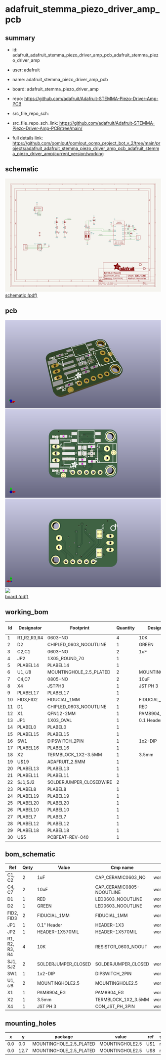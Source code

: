 # adafruit_stemma_piezo_driver_amp_pcb
 
## summary 
* id: adafruit_adafruit_stemma_piezo_driver_amp_pcb_adafruit_stemma_piezo_driver_amp
* user: adafruit
* name: adafruit_stemma_piezo_driver_amp_pcb
* board: adafruit_stemma_piezo_driver_amp
* repo: https://github.com/adafruit/Adafruit-STEMMA-Piezo-Driver-Amp-PCB



* src_file_repo_sch: 
* src_file_repo_sch_link: https://github.com/adafruit/Adafruit-STEMMA-Piezo-Driver-Amp-PCB/tree/main/
* full details link: https://github.com/oomlout/oomlout_oomp_project_bot_v_2/tree/main/projects/adafruit_adafruit_stemma_piezo_driver_amp_pcb_adafruit_stemma_piezo_driver_amp/current_version/working  

## schematic  
![](working_schematic_600.png)  
[schematic (pdf)](working_schematic.pdf) 






















## pcb  
![](working_3d_600.png) 
![](working_3d_front_600.png)  
![](working_3d_back_600.png)  
![](working_600.png)  
[board (pdf)](working.pdf)  

## working_bom
| Id | Designator | Footprint | Quantity | Designation | Supplier and ref |  | None | 
| --- | --- | --- | --- | --- | --- | --- | --- | 
| 1 | R1,R2,R3,R4 | 0603-NO | 4 | 10K |  |  | [''] | 
| 2 | D2 | CHIPLED_0603_NOOUTLINE | 1 | GREEN |  |  | [''] | 
| 3 | C2,C1 | 0603-NO | 2 | 1uF |  |  | [''] | 
| 4 | JP2 | 1X05_ROUND_70 | 1 |  |  |  | [''] | 
| 5 | PLABEL14 | PLABEL14 | 1 |  |  |  | [''] | 
| 6 | U$1,U$8 | MOUNTINGHOLE_2.5_PLATED | 2 | MOUNTINGHOLE2.5 |  |  | [''] | 
| 7 | C4,C7 | 0805-NO | 2 | 10uF |  |  | [''] | 
| 8 | X4 | JSTPH3 | 1 | JST PH 3 |  |  | [''] | 
| 9 | PLABEL17 | PLABEL17 | 1 |  |  |  | [''] | 
| 10 | FID3,FID2 | FIDUCIAL_1MM | 2 | FIDUCIAL_1MM |  |  | [''] | 
| 11 | D1 | CHIPLED_0603_NOOUTLINE | 1 | RED |  |  | [''] | 
| 12 | X1 | QFN12-2MM | 1 | PAM8904_EG |  |  | [''] | 
| 13 | JP1 | 1X03_OVAL | 1 | 0.1 Header" |  |  | [''] | 
| 14 | PLABEL0 | PLABEL0 | 1 |  |  |  | [''] | 
| 15 | PLABEL15 | PLABEL15 | 1 |  |  |  | [''] | 
| 16 | SW1 | DIPSWITCH_2PIN | 1 | 1x2-DIP |  |  | [''] | 
| 17 | PLABEL16 | PLABEL16 | 1 |  |  |  | [''] | 
| 18 | X2 | TERMBLOCK_1X2-3.5MM | 1 | 3.5mm |  |  | [''] | 
| 19 | U$19 | ADAFRUIT_2.5MM | 1 |  |  |  | [''] | 
| 20 | PLABEL13 | PLABEL13 | 1 |  |  |  | [''] | 
| 21 | PLABEL11 | PLABEL11 | 1 |  |  |  | [''] | 
| 22 | SJ1,SJ2 | SOLDERJUMPER_CLOSEDWIRE | 2 |  |  |  | [''] | 
| 23 | PLABEL8 | PLABEL8 | 1 |  |  |  | [''] | 
| 24 | PLABEL19 | PLABEL19 | 1 |  |  |  | [''] | 
| 25 | PLABEL20 | PLABEL20 | 1 |  |  |  | [''] | 
| 26 | PLABEL10 | PLABEL10 | 1 |  |  |  | [''] | 
| 27 | PLABEL7 | PLABEL7 | 1 |  |  |  | [''] | 
| 28 | PLABEL12 | PLABEL12 | 1 |  |  |  | [''] | 
| 29 | PLABEL18 | PLABEL18 | 1 |  |  |  | [''] | 
| 30 | U$5 | PCBFEAT-REV-040 | 1 |  |  |  | [''] | 


## bom_schematic
| Ref | Qnty | Value | Cmp name | Footprint | Description | Vendor | DNP | 
| --- | --- | --- | --- | --- | --- | --- | --- | 
| C1, C2 | 2 | 1uF | CAP_CERAMIC0603_NO | working:0603-NO |  |  |  | 
| C4, C7 | 2 | 10uF | CAP_CERAMIC0805-NOOUTLINE | working:0805-NO |  |  |  | 
| D1 | 1 | RED | LED0603_NOOUTLINE | working:CHIPLED_0603_NOOUTLINE |  |  |  | 
| D2 | 1 | GREEN | LED0603_NOOUTLINE | working:CHIPLED_0603_NOOUTLINE |  |  |  | 
| FID2, FID3 | 2 | FIDUCIAL_1MM | FIDUCIAL_1MM | working:FIDUCIAL_1MM |  |  |  | 
| JP1 | 1 | 0.1" Header | HEADER-1X3 | working:1X03_OVAL |  |  |  | 
| JP2 | 1 | HEADER-1X570MIL | HEADER-1X570MIL | working:1X05_ROUND_70 |  |  |  | 
| R1, R2, R3, R4 | 4 | 10K | RESISTOR_0603_NOOUT | working:0603-NO |  |  |  | 
| SJ1, SJ2 | 2 | SOLDERJUMPER_CLOSED | SOLDERJUMPER_CLOSED | working:SOLDERJUMPER_CLOSEDWIRE |  |  |  | 
| SW1 | 1 | 1x2-DIP | DIPSWITCH_2PIN | working:DIPSWITCH_2PIN |  |  |  | 
| U$1, U$8 | 2 | MOUNTINGHOLE2.5 | MOUNTINGHOLE2.5 | working:MOUNTINGHOLE_2.5_PLATED |  |  |  | 
| X1 | 1 | PAM8904_EG | PAM8904_EG | working:QFN12-2MM |  |  |  | 
| X2 | 1 | 3.5mm | TERMBLOCK_1X2_3.5MM | working:TERMBLOCK_1X2-3.5MM |  |  |  | 
| X4 | 1 | JST PH 3 | CON_JST_PH_3PIN | working:JSTPH3 |  |  |  | 


## mounting_holes
| x | y | package | value | ref | size | 
| --- | --- | --- | --- | --- | --- | 
| 0.0 | 0.0 | MOUNTINGHOLE_2.5_PLATED | MOUNTINGHOLE2.5 | U$1 | m3 | 
| 0.0 | 12.7 | MOUNTINGHOLE_2.5_PLATED | MOUNTINGHOLE2.5 | U$8 | m3 | 


